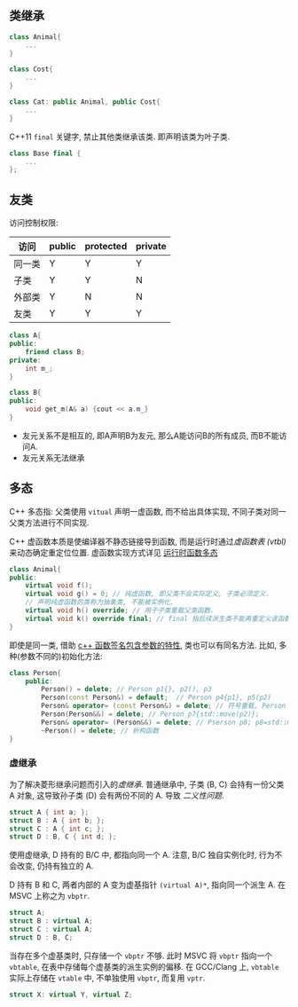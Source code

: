 
## 类继承

```cpp
class Animal{
	...
}

class Cost{
	...
}

class Cat: public Animal, public Cost{
	...
}
```

C++11 `final` 关键字, 禁止其他类继承该类. 即声明该类为叶子类.

```cpp
class Base final {
	...
};
```

## 友类

访问控制权限:

| 访问   | public | protected | private |
| ------ | ------ | --------- | ------- |
| 同一类 | Y      | Y         | Y       |
| 子类   | Y      | Y         | N       |
| 外部类 | Y      | N         | N       |
| 友类   | Y      | Y         | Y        |

```cpp
class A{
public:
	friend class B;
private:
	int m_;
}

class B{
public:
	void get_m(A& a) {cout << a.m_}
}
```
- 友元关系不是相互的, 即A声明B为友元, 那么A能访问B的所有成员, 而B不能访问A.
- 友元关系无法继承

## 多态

C++ 多态指: 父类使用 `vitual` 声明一虚函数, 而不给出具体实现, 不同子类对同一父类方法进行不同实现. 

C++ 虚函数本质是使编译器不静态链接导到函数, 而是运行时通过*虚函数表 (vtbl)* 来动态确定重定位位置. 虚函数实现方式详见 [运行时函数多态](运行时函数多态.md)

```cpp
class Animal{
public:
	virtual void f();
	virtual void g() = 0; // 纯虚函数, 即父类不会实际定义, 子类必须定义.
	// 声明纯虚函数的类称为抽象类, 不能被实例化.
	virtual void h() override; // 用于子类重载父类函数.
	virtual void k() override final; // final 指后续派生类不能再重定义该函数.
}
```

即使是同一类, 借助 [c++ 函数签名包含参数的特性](../Name%20Mangling.md), 类也可以有同名方法. 比如, 多种(参数不同的)初始化方法:

```cpp
class Person{
	public:
		Person() = delete; // Person p1{}, p2(), p3
		Person(const Person&) = default;  // Person p4{p1}, p5(p2)
		Person& operator= (const Person&) = delete; // 符号重载, Person p6; p6=p1
		Person(Person&&) = delete; // Person p7{std::move(p2)};
		Person& operator= (Person&&) = delete; // Pserson p8; p8=std::move(p3)
		~Person() = delete; // 析构函数
}
```

### 虚继承

为了解决菱形继承问题而引入的*虚继承*. 普通继承中, 子类 (B, C) 会持有一份父类 A 对象, 这导致孙子类 (D) 会有两份不同的 A. 导致 *二义性问题*.
```cpp
struct A { int a; };
struct B : A { int b; };
struct C : A { int c; };
struct D : B, C { int d; };
```

使用虚继承, D 持有的 B/C 中, 都指向同一个 A. 注意, B/C 独自实例化时, 行为不会改变, 仍持有独立的 A. 

D 持有 B 和 C, 两者内部的 A 变为虚基指针 `(virtual A)*`, 指向同一个派生 A. 在 MSVC 上称之为 `vbptr`. 

```cpp
struct A;
struct B : virtual A;
struct C : virtual A;
struct D : B, C;
```

当存在多个虚基类时, 只存储一个 `vbptr` 不够. 此时 MSVC 将 `vbptr` 指向一个 `vbtable`, 在表中存储每个虚基类的派生实例的偏移. 在 GCC/Clang 上, `vbtable` 实际上存储在 `vtable` 中, 不单独使用 `vbptr`, 而复用 `vptr`.

```cpp
struct X: virtual Y, virtual Z;
```

